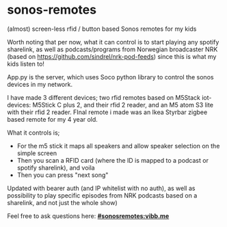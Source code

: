 # sonos-remotes
(almost) screen-less rfid / button based Sonos remotes for my kids

Worth noting that per now, what it can control is to start playing any spotify sharelink, as well as podcasts/programs from Norwegian broadcaster NRK (based on https://github.com/sindrel/nrk-pod-feeds) since this is what my kids listen to! 

App.py is the server, which uses Soco python library to control the sonos devices in my network.

I have made 3 different devices; two rfid remotes based on M5Stack iot-devices: M5Stick C plus 2, and their rfid 2 reader, and an M5 atom S3 lite with their rfid 2 reader. FInal remote i made was an Ikea Styrbar zigbee based remote for my 4 year old.

What it controls is;
- For the m5 stick it maps all speakers and allow speaker selection on the simple screen
- Then you scan a RFID card (where the ID is mapped to a podcast or spotify sharelink), and voila
- Then you can press "next song"

Updated with bearer auth (and IP whitelist with no auth), as well as possibility to play specific episodes from NRK podcasts based on a sharelink, and not just the whole show)

Feel free to ask questions here: **[#sonosremotes:vibb.me](https://matrix.to/#/#sonosremotes:vibb.me)**
